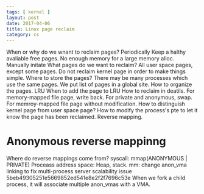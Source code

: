 ```yaml
---
tags: [ kernel ] 
layout: post
date: 2017-04-06
title: Linux page reclaim
category: cs
---
```

When or why do we wnant to reclaim pages?
	Periodically Keep a halthy avaliable free pages.
	No enough memory for a large memory alloc.
	Manually initate
What pages do we want to reclaim?
	All user space pages, except some pages.
	Do not reclaim kernel page in order to make things simple.
Where to store the pages?
	There may be many processes which use the same pages.
	We put list of pages in a global site.
How to organize the pages.
	LRU
	When to add the page to LRU
How to reclaim in deatils.
	For memory-mapped file page, write back.
	For private and anonymous, swap.
	For memroy-mapped file page without modification.
	How to distinguish kernel page from user space page?
How to modify the process's pte to let it know the page has been reclaimed.
	Reverse mapping.


# Anonymous reverse mappinng
Where do reverse mappings come from?
	syscall: mmap(ANONYMOUS | PRIVATE)
	Proceass address space: Heap, stack.
mm: change anon_vma linking to fix multi-process server scalability issue
5beb49305251e5669852ed541e8e2f2f7696c53e
When we fork a child process, it will associate multiple anon_vmas with a VMA.
	

